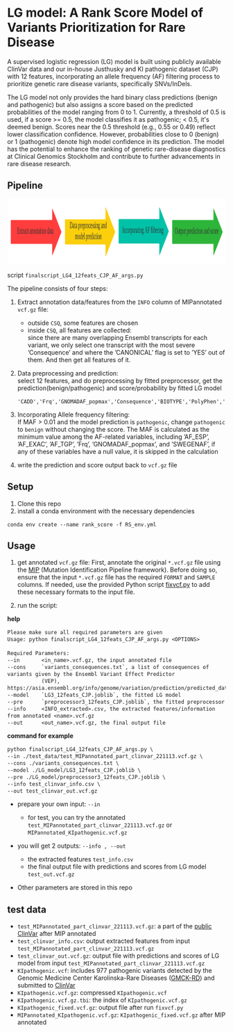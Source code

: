 # LG model: A Rank Score Model of Variants Prioritization for Rare Disease

A supervised logistic regression (LG) model is built using publicly available ClinVar data and our in-house Justhusky and KI pathogenic dataset (CJP) with 12 features, incorporating an allele frequency (AF) filtering process to prioritize genetic rare disease variants, specifically SNVs/InDels. 

The LG model not only provides the hard binary class predictions (benign and pathogenic) but also assigns a score based on the predicted probabilities of the model ranging from 0 to 1. Currently, a threshold of 0.5 is used, if a score >= 0.5, the model classifies it as pathogenic; < 0.5, it's deemed benign. Scores near the 0.5 threshold (e.g., 0.55 or 0.49) reflect lower classification confidence. However, probabilities close to 0 (benign) or 1 (pathogenic) denote high model confidence in its prediction. The model has the potential to enhance the ranking of genetic rare-disease diagnostics at Clinical Genomics Stockholm and contribute to further advancements in rare disease research.


## Pipeline
<img src="https://github.com/nxl365/New_rank_score/blob/main/pipeline.png"  width="1000" height="150">   

script `finalscript_LG4_12feats_CJP_AF_args.py`  

The pipeline consists of four steps:  
1. Extract annotation data/features from the `INFO` column of MIPannotated `vcf.gz` file:  
   * outside `CSQ`, some features are chosen  
   * inside `CSQ`, all features are collected:  
    since there are many overlapping Ensembl transcripts for each variant, we only select one transcript with the most severe ’Consequence’ and where the ’CANONICAL’ flag is set to ’YES’ out of them. And then get all features of it.

2. Data preprocessing and prediction:  
   select 12 features, and do preprocessing by fitted preprocessor, get the prediction(benign/pathogenic) and score/probability by fitted LG model
   ```
   'CADD','Frq','GNOMADAF_popmax','Consequence','BIOTYPE','PolyPhen','REVEL_score','pLI_gene_value','SpliceAI_pred_DS_AG','SpliceAI_pred_DS_AL','SpliceAI_pred_DS_DG','SpliceAI_pred_DS_DL'
   ```

4. Incorporating Allele frequency filtering:  
  If MAF > 0.01 and the model prediction is `pathogenic`, change `pathogenic` to `benign` without changing the score. The MAF is calculated as the minimum value among the AF-related variables, including ’AF_ESP’, ’AF_EXAC’, ’AF_TGP’, ’Frq’, ’GNOMADAF_popmax’, and ’SWEGENAF’, if any of these variables have a null value, it is skipped in the calculation

5. write the prediction and score output back to `vcf.gz` file

   
   




## Setup
1. Clone this repo
2. install a conda environment with the necessary dependencies
```
conda env create --name rank_score -f RS_env.yml
```

## Usage

1. get annotated `vcf.gz` file:
First, annotate the original `*.vcf.gz` file using the [MIP](https://github.com/Clinical-Genomics/MIP) (Mutation Identification Pipeline framework). Before doing so, ensure that the input `*.vcf.gz` file has the required `FORMAT` and `SAMPLE` columns. If needed, use the provided Python script [fixvcf.py](https://github.com/nxl365/New_rank_score/tree/main/src/1_fix_vcf) to add these necessary formats to the input file.

2. run the script:

**help**
```
Please make sure all required parameters are given
Usage: python finalscript_LG4_12feats_CJP_AF_args.py <OPTIONS>

Required Parameters:
--in       <in_name>.vcf.gz, the input annotated file 
--cons     `variants_consequences.txt`, a list of consequences of variants given by the Ensembl Variant Effect Predictor 
           (VEP), https://asia.ensembl.org/info/genome/variation/prediction/predicted_data.html
--model    `LG3_12feats_CJP.joblib`, the fitted LG model 
--pre      `preprocessor3_12feats_CJP.joblib`, the fitted preprocessor
--info     <INFO_extracted>.csv, the extracted features/information from annotated <name>.vcf.gz
--out      <out_name>.vcf.gz, the final output file
```

**command for example**  
```
python finalscript_LG4_12feats_CJP_AF_args.py \
--in ./test_data/test_MIPannotated_part_clinvar_221113.vcf.gz \
--cons ./variants_consequences.txt \
--model ./LG_model/LG3_12feats_CJP.joblib \
--pre ./LG_model/preprocessor3_12feats_CJP.joblib \
--info test_clinvar_info.csv \
--out test_clinvar_out.vcf.gz
```

* prepare your own input:  `--in`
  - for test, you can try the annotated `test_MIPannotated_part_clinvar_221113.vcf.gz` or `MIPannotated_KIpathogenic.vcf.gz`

* you will get 2 outputs:  `--info , --out`  
  - the extracted features `test_info.csv`  
  - the final output file with predictions and scores from LG model `test_out.vcf.gz`    

* Other parameters are stored in this repo  


## test data
* `test_MIPannotated_part_clinvar_221113.vcf.gz`: a part of the [public ClinVar](https://ftp.ncbi.nlm.nih.gov/pub/clinvar/vcf_GRCh37/weekly/clinvar_20221113.vcf.gz) after MIP annotated
* `test_clinvar_info.csv`: output extracted features from input `test_MIPannotated_part_clinvar_221113.vcf.gz`
* `test_clinvar_out.vcf.gz`: output file with predictions and scores of LG model from input `test_MIPannotated_part_clinvar_221113.vcf.gz`
* `KIpathogenic.vcf`: includes 977 pathogenic variants detected by the Genomic Medicine Center Karolinska-Rare Diseases ([GMCK-RD](https://pubmed.ncbi.nlm.nih.gov/33726816/)) and submitted to [ClinVar](https://www.ncbi.nlm.nih.gov/clinvar/?term=SUB8639822)
* `KIpathogenic.vcf.gz`: compressed `KIpathogenic.vcf`
* `KIpathogenic.vcf.gz.tbi`: the index of `KIpathogenic.vcf.gz`
* `KIpathogenic_fixed.vcf.gz`: output file after run `fixvcf.py`
* `MIPannotated_KIpathogenic.vcf.gz`: `KIpathogenic_fixed.vcf.gz` after MIP annotated 




